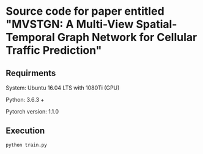 # Source code for paper entitled "MVSTGN: A Multi-View Spatial-Temporal Graph Network for Cellular Traffic Prediction"
## Requirments
System: Ubuntu 16.04 LTS with 1080Ti (GPU) 

Python: 3.6.3 +

Pytorch version: 1.1.0
## Execution
```
python train.py
```


